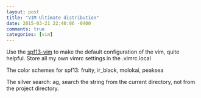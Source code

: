 ```yaml
---
layout: post
title: "VIM Ultimate distribution"
date: 2015-03-21 22:40:06 -0400
comments: true
categories: [vim]
---
```


Use the [spf13-vim](http://vim.spf13.com) to make the default configuration of the vim, quite helpful.
Store all my own vimrc settings in the .vimrc.local

The color schemes for spf13:
fruity, ir_black, molokai, peaksea

The silver search: ag, search the string from the current directory, not from the project directory.  


